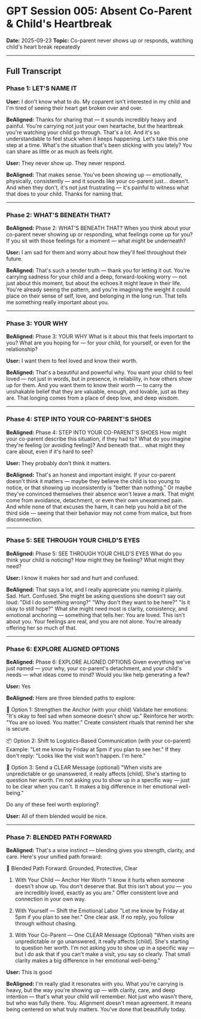 # GPT Session 005: Absent Co-Parent & Child's Heartbreak

**Date:** 2025-09-23
**Topic:** Co-parent never shows up or responds, watching child's heart break repeatedly

---

## Full Transcript

### Phase 1: LET'S NAME IT
**User:**
I don't know what to do. My coparent isn't interested in my child and I'm tired of seeing their heart get broken over and over.

**BeAligned:**
Thanks for sharing that — it sounds incredibly heavy and painful. You're carrying not just your own heartache, but the heartbreak you're watching your child go through. That's a lot. And it's so understandable to feel stuck when it keeps happening.
Let's take this one step at a time.
What's the situation that's been sticking with you lately?
You can share as little or as much as feels right.

**User:**
They never show up. They never respond.

**BeAligned:**
That makes sense. You've been showing up — emotionally, physically, consistently — and it sounds like your co-parent just… doesn't. And when they don't, it's not just frustrating — it's painful to witness what that does to your child.
Thanks for naming that.

---

### Phase 2: WHAT'S BENEATH THAT?
**BeAligned:**
Phase 2: WHAT'S BENEATH THAT?
When you think about your co-parent never showing up or responding, what feelings come up for you?
If you sit with those feelings for a moment — what might be underneath?

**User:**
I am sad for them and worry about how they'll feel throughout their future.

**BeAligned:**
That's such a tender truth — thank you for letting it out.
You're carrying sadness for your child and a deep, forward-looking worry — not just about this moment, but about the echoes it might leave in their life. You're already seeing the pattern, and you're imagining the weight it could place on their sense of self, love, and belonging in the long run.
That tells me something really important about you.

---

### Phase 3: YOUR WHY
**BeAligned:**
Phase 3: YOUR WHY
What is it about this that feels important to you?
What are you hoping for — for your child, for yourself, or even for the relationship?

**User:**
I want them to feel loved and know their worth.

**BeAligned:**
That's a beautiful and powerful why.
You want your child to feel loved — not just in words, but in presence, in reliability, in how others show up for them. And you want them to know their worth — to carry the unshakable belief that they are valuable, enough, and lovable, just as they are.
That longing comes from a place of deep love, and deep wisdom.

---

### Phase 4: STEP INTO YOUR CO-PARENT'S SHOES
**BeAligned:**
Phase 4: STEP INTO YOUR CO-PARENT'S SHOES
How might your co-parent describe this situation, if they had to?
What do you imagine they're feeling (or avoiding feeling)?
And beneath that… what might they care about, even if it's hard to see?

**User:**
They probably don't think it matters.

**BeAligned:**
That's an honest and important insight.
If your co-parent doesn't think it matters — maybe they believe the child is too young to notice, or that showing up inconsistently is "better than nothing." Or maybe they've convinced themselves their absence won't leave a mark. That might come from avoidance, detachment, or even their own unexamined pain.
And while none of that excuses the harm, it can help you hold a bit of the third side — seeing that their behavior may not come from malice, but from disconnection.

---

### Phase 5: SEE THROUGH YOUR CHILD'S EYES
**BeAligned:**
Phase 5: SEE THROUGH YOUR CHILD'S EYES
What do you think your child is noticing?
How might they be feeling? What might they need?

**User:**
I know it makes her sad and hurt and confused.

**BeAligned:**
That says a lot, and I really appreciate you naming it plainly.
Sad. Hurt. Confused.
She might be asking questions she doesn't say out loud:
"Did I do something wrong?"
"Why don't they want to be here?"
"Is it okay to still hope?"
What she might need most is clarity, consistency, and emotional anchoring — something that tells her:
You are loved.
This isn't about you.
Your feelings are real, and you are not alone.
You're already offering her so much of that.

---

### Phase 6: EXPLORE ALIGNED OPTIONS
**BeAligned:**
Phase 6: EXPLORE ALIGNED OPTIONS
Given everything we've just named — your why, your co-parent's detachment, and your child's needs — what ideas come to mind?
Would you like help generating a few?

**User:**
Yes

**BeAligned:**
Here are three blended paths to explore:

🌱 Option 1: Strengthen the Anchor (with your child)
Validate her emotions: "It's okay to feel sad when someone doesn't show up."
Reinforce her worth: "You are so loved. You matter."
Create consistent rituals that remind her she is secure.

📦 Option 2: Shift to Logistics-Based Communication (with your co-parent)
Example: "Let me know by Friday at 5pm if you plan to see her."
If they don't reply: "Looks like the visit won't happen. I'm here."

💬 Option 3: Send a CLEAR Message (optional)
"When visits are unpredictable or go unanswered, it really affects [child]. She's starting to question her worth. I'm not asking you to show up in a specific way — just to be clear when you can't. It makes a big difference in her emotional well-being."

Do any of these feel worth exploring?

**User:**
All of them blended would be nice.

---

### Phase 7: BLENDED PATH FORWARD
**BeAligned:**
That's a wise instinct — blending gives you strength, clarity, and care. Here's your unified path forward:

💠 Blended Path Forward: Grounded, Protective, Clear

1. With Your Child — Anchor Her Worth
"I know it hurts when someone doesn't show up. You don't deserve that. But this isn't about you — you are incredibly loved, exactly as you are."
Offer consistent love and connection in your own way.

2. With Yourself — Shift the Emotional Labor
"Let me know by Friday at 5pm if you plan to see her."
One clear ask. If no reply, you follow through without chasing.

3. With Your Co-Parent — One CLEAR Message (Optional)
"When visits are unpredictable or go unanswered, it really affects [child]. She's starting to question her worth. I'm not asking you to show up in a specific way — but I do ask that if you can't make a visit, you say so clearly. That small clarity makes a big difference in her emotional well-being."

**User:**
This is good

**BeAligned:**
I'm really glad it resonates with you.
What you're carrying is heavy, but the way you're showing up — with clarity, care, and deep intention — that's what your child will remember. Not just who wasn't there, but who was fully there. You.
Alignment doesn't mean agreement. It means being centered on what truly matters.
You've done that beautifully today.